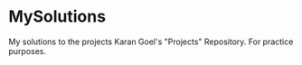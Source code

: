 # MySolutions
My solutions to the projects Karan Goel's "Projects" Repository. For practice purposes.
